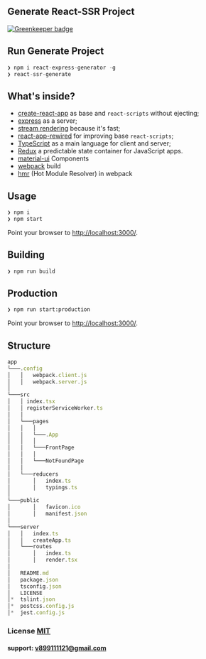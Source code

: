 ## Generate React-SSR Project

[![Greenkeeper badge](https://badges.greenkeeper.io/Muzikanto/react-express-generator.svg)](https://greenkeeper.io/)

## Run Generate Project

```typescript
❯ npm i react-express-generator -g
❯ react-ssr-generate
```

## What's inside?

- [create-react-app](https://github.com/facebook/create-react-app) as base and `react-scripts` without ejecting;
- [express](https://github.com/expressjs/express) as a server;
- [stream rendering](https://reactjs.org/docs/react-dom-server.html#rendertonodestream) because it's fast;
- [react-app-rewired](https://github.com/timarney/react-app-rewired) for improving base `react-scripts`;
- [TypeScript](https://www.typescriptlang.org/) as a main language for client and server;
- [Redux](https://github.com/reduxjs/redux) a predictable state container for JavaScript apps.
- [material-ui](https://github.com/mui-org/material-ui) Components
- [webpack](https://webpack.js.org) build
- [hmr](https://webpack.js.org/guides/hot-module-replacement/) (Hot Module Resolver) in webpack

## Usage

``` bash
❯ npm i
❯ npm start
```

Point your browser to [http://localhost:3000/](http://localhost:3000/). 

## Building

``` bash
❯ npm run build
```

## Production

``` bash
❯ npm run start:production
```

Point your browser to [http://localhost:3000/](http://localhost:3000/).

## Structure
```typescript
app
└───.config
│   │   webpack.client.js
│   │   webpack.server.js
│   
└───src
│   │ index.tsx
│   │ registerServiceWorker.ts
│   │
│   └───pages
│   │   │
│   │   └───.App
│   │   │
│   │   └───FrontPage
│   │   │ 
│   │   └───NotFoundPage
│   │
│   └───reducers
│       │   index.ts
│       │   typings.ts
│  
└───public
│       │   favicon.ico
│       │   manifest.json
│    
└───server
│   │   index.ts
│   │   createApp.ts
│   └───routes
│       │   index.ts
│       │   render.tsx
│ 
│   README.md
│   package.json
│   tsconfig.json
│   LICENSE
│*  tslint.json
│*  postcss.config.js
│*  jest.config.js
```

### License [MIT](LICENSE)

#### support: v899111121@gmail.com
